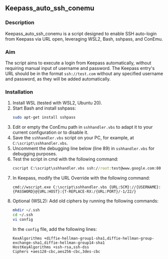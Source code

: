 ## Keepass_auto_ssh_conemu

### Description
Keepass_auto_ssh_conemu is a script designed to enable SSH auto-login from Keepass via URL open, leveraging WSL2, Bash, sshpass, and ConEmu.

### Aim
The script aims to execute a login from Keepass automatically, without requiring manual input of username and password. The Keepass entry's URL should be in the format `ssh://test.com` without any specified username and password, as they will be added automatically.

### Installation

1. Install WSL (tested with WSL2, Ubuntu 20).
2. Start Bash and install sshpass:
    ```bash
    sudo apt-get install sshpass
    ```
3. Edit or empty the ConEmu path in `sshhandler.vbs` to adapt it to your current configuration or to disable it.
4. Save the `sshhandler.vbs` script on your PC, for example, at `C:\script\sshhandler.vbs`.
5. Uncomment the debugging line below (line 89) in `sshhandler.vbs` for debugging purposes.
6. Test the script in cmd with the following command:
    ```cmd
    cscript C:\script\sshhandler.vbs ssh://root:test@www.google.com:80
    ```
7. In Keepass, modify the URL Override with the following command:
    ```
    cmd://wscript.exe C:\script\sshhandler.vbs {URL:SCM}://{USERNAME}:{PASSWORD}@{URL:HOST}:{T-REPLACE-RX:/{URL:PORT}/-1/22/}
    ```
8. Optional (WSL2): Add old ciphers by running the following commands:
    ```bash
    mkdir ~/.ssh
    cd ~/.ssh
    vi config
    ```
   In the `config` file, add the following lines:
   ```
   KexAlgorithms +diffie-hellman-group1-sha1,diffie-hellman-group-exchange-sha1,diffie-hellman-group14-sha1
   HostKeyAlgorithms +ssh-rsa,ssh-dss
   Ciphers +aes128-cbc,aes256-cbc,3des-cbc
   ```
